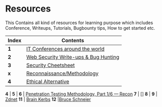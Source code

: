 # Resources

This Contains all kind of resources for learning purpose which includes
Conference, Writeups, Tutorials, Bugbounty tips, How to get started etc.

Index | Contents 
--- | ---
**1** | [IT Conferences around the world](Conference/Conference.md)
**2** | [Web Security Write-ups & Bug Hunting](Write-ups/writeups.md)
**3** | [Security Cheetsheet](Bugbountycheetsheet/Readme.md)
**x** | [Reconnaissance/Methodology](Reconnaissance/Readme.md)
**4** | [Ethical Alternative](https://ethical.net/resources/)

**4** | []( )
**5** | []()
**6** |  [Penetration Testing Methodology, Part 1/6 — Recon](https://medium.com/dvlpr/penetration-testing-methodology-part-1-6-recon-9296c4d07c8a)
**7** | [] 
**8** | []()
**9** | [Zdnet]()
**11** | [Brain Kerbs]()
**12** |[Bruce Schneier]()
